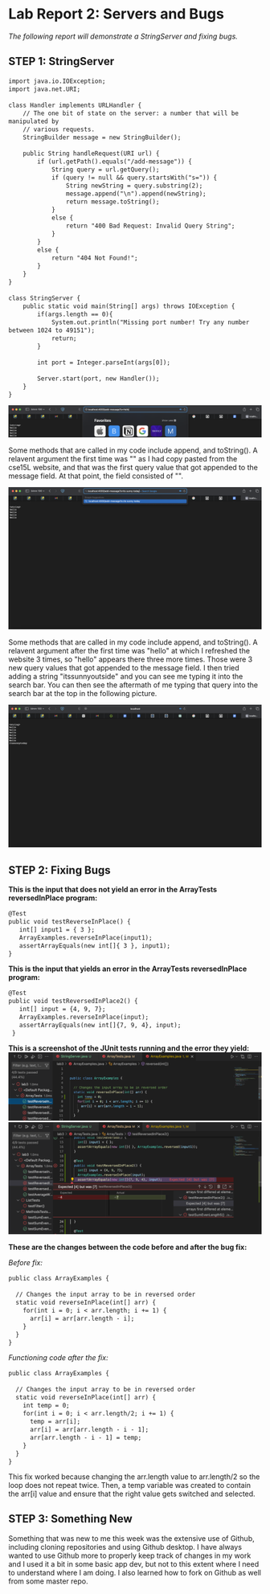 # **Lab Report 2: Servers and Bugs**
*The following report will demonstrate a StringServer and fixing bugs.*

## **STEP 1: StringServer**
```
import java.io.IOException;
import java.net.URI;

class Handler implements URLHandler {
    // The one bit of state on the server: a number that will be manipulated by
    // various requests.
    StringBuilder message = new StringBuilder();

    public String handleRequest(URI url) {
        if (url.getPath().equals("/add-message")) {
            String query = url.getQuery();
            if (query != null && query.startsWith("s=")) {
                String newString = query.substring(2);
                message.append("\n").append(newString);
                return message.toString();
            }
            else {
                return "400 Bad Request: Invalid Query String";
            }
        }
        else {
            return "404 Not Found!";
        } 
    }
}

class StringServer {
    public static void main(String[] args) throws IOException {
        if(args.length == 0){
            System.out.println("Missing port number! Try any number between 1024 to 49151");
            return;
        }

        int port = Integer.parseInt(args[0]);

        Server.start(port, new Handler());
    }
}
```
![Image](stringServer1.png)

Some methods that are called in my code include append, and toString(). A relavent argument the first time was "<string>" as I had copy pasted from the cse15L website, and that was the first query value that got appended to the message field. At that point, the field consisted of "<string>".

![Image](stringServer2.png)
	
Some methods that are called in my code include append, and toString(). A relavent argument after the first time was "hello" at which I refreshed the website 3 times, so "hello" appears there three more times. Those were 3 new query values that got appended to the message field. I then tried adding a string "itssunnyoutside" and you can see me typing it into the search bar. You can then see the aftermath of me typing that query into the search bar at the top in the following picture.
	
![Image](stringServer3.png)

## **STEP 2: Fixing Bugs**

**This is the input that does not yield an error in the ArrayTests reversedInPlace program:**
```
@Test 
public void testReverseInPlace() {
   int[] input1 = { 3 };
   ArrayExamples.reverseInPlace(input1);
   assertArrayEquals(new int[]{ 3 }, input1);
}
```
**This is the input that yields an error in the ArrayTests reversedInPlace program:**

```
@Test
public void testReversedInPlace2() {
   int[] input = {4, 9, 7};
   ArrayExamples.reverseInPlace(input);
   assertArrayEquals(new int[]{7, 9, 4}, input);
 }
```
**This is a screenshot of the JUnit tests running and the error they yield:**
![Image](test1.png)
![Image](test2.png)


**These are the changes between the code before and after the bug fix:**

*Before fix:*

```
public class ArrayExamples {

  // Changes the input array to be in reversed order
  static void reverseInPlace(int[] arr) {
    for(int i = 0; i < arr.length; i += 1) {
      arr[i] = arr[arr.length - i];
    }
  }
}
```

*Functioning code after the fix:*
```
public class ArrayExamples {

  // Changes the input array to be in reversed order
  static void reverseInPlace(int[] arr) {
    int temp = 0;
    for(int i = 0; i < arr.length/2; i += 1) {
      temp = arr[i];
      arr[i] = arr[arr.length - i - 1];
      arr[arr.length - i - 1] = temp;
    }
  }
}
```
This fix worked because changing the arr.length value to arr.length/2 so the loop does not repeat twice. Then, a temp variable was created to contain the arr[i] value and ensure that the right value gets switched and selected.

## **STEP 3: Something New**
Something that was new to me this week was the extensive use of Github, including cloning repositories and using Github desktop. I have always wanted to use Github more to properly keep track of changes in my work and I used it a bit in some basic app dev, but not to this extent where I need to understand where I am doing. I also learned how to fork on Github as well from some master repo. 
